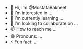 - 👋 Hi, I’m @MostafaBakheet
- 👀 I’m interested in ...
- 🌱 I’m currently learning ...
- 💞️ I’m looking to collaborate on ...
- 📫 How to reach me ...
- 😄 Pronouns: ...
- ⚡ Fun fact: ...

<!---
MostafaBakheet/MostafaBakheet is a ✨ special ✨ repository because its `README.md` (this file) appears on your GitHub profile.
You can click the Preview link to take a look at your changes.
--->
